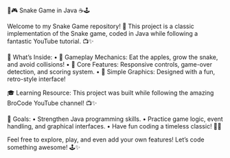 🐍🎮 Snake Game in Java ☕🕹️

Welcome to my Snake Game repository! 🌟 This project is a classic implementation of the Snake game, coded in Java while following a fantastic YouTube tutorial. 📺✨

🎯 What’s Inside:
	•	🍏 Gameplay Mechanics: Eat the apples, grow the snake, and avoid collisions!
	•	🧩 Core Features: Responsive controls, game-over detection, and scoring system.
	•	🎨 Simple Graphics: Designed with a fun, retro-style interface!

🎓 Learning Resource:
This project was built while following the amazing BroCode YouTube channel! 📺✨

👾 Goals:
	•	Strengthen Java programming skills.
	•	Practice game logic, event handling, and graphical interfaces.
	•	Have fun coding a timeless classic! 🚀🎉

Feel free to explore, play, and even add your own features! Let’s code something awesome! 🕹️✨
